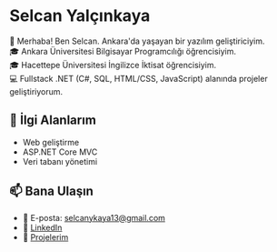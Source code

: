 # Selcan Yalçınkaya

👋 Merhaba! Ben Selcan. Ankara'da yaşayan bir yazılım geliştiriciyim.  
🎓 Ankara Üniversitesi Bilgisayar Programcılığı öğrencisiyim.  
🎓 Hacettepe Üniversitesi İngilizce İktisat öğrencisiyim.  
💻 Fullstack .NET (C#, SQL, HTML/CSS, JavaScript) alanında projeler geliştiriyorum.  

## 🚀 İlgi Alanlarım

- Web geliştirme  
- ASP.NET Core MVC  
- Veri tabanı yönetimi  

## 📫 Bana Ulaşın

- 📧 E-posta: selcanykaya13@gmail.com  
- 💼 [LinkedIn](https://www.linkedin.com/in/selcanykaya)  
- 📁 [Projelerim](https://github.com/selcanykaya)


<!--
**selcanykaya/selcanykaya** is a ✨ _special_ ✨ repository because its `README.md` (this file) appears on your GitHub profile.

Here are some ideas to get you started:

- 🔭 I’m currently working on ...
- 🌱 I’m currently learning ...
- 👯 I’m looking to collaborate on ...
- 🤔 I’m looking for help with ...
- 💬 Ask me about ...
- 📫 How to reach me: ...
- 😄 Pronouns: ...
- ⚡ Fun fact: ...
-->
